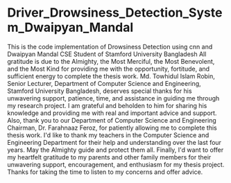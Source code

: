 # Driver_Drowsiness_Detection_System_Dwaipyan_Mandal
This is the code implementation of Drowsiness Detection using cnn and 
Dwaipyan Mandal
CSE Student of Stamford University Bangladesh
All gratitude is due to the Almighty, the Most Merciful, the Most Benevolent, and the Most Kind for providing me with the opportunity, fortitude, and sufficient energy to complete the thesis work. Md. Towhidul Islam Robin, Senior Lecturer, Department of Computer Science and Engineering, Stamford University Bangladesh, deserves special thanks for his unwavering support, patience, time, and assistance in guiding me through my research project. I am grateful and beholden to him for sharing his knowledge and providing me with real and important advice and support. Also, thank you to our Department of Computer Science and Engineering Chairman, Dr. Farahnaaz Feroz, for patiently allowing me to complete this thesis work. I'd like to thank my teachers in the Computer Science and Engineering Department for their help and understanding over the last four years. May the Almighty guide and protect them all. Finally, I'd want to offer my heartfelt gratitude to my parents and other family members for their unwavering support, encouragement, and enthusiasm for my thesis project. Thanks for taking the time to listen to my concerns and offer advice. 
